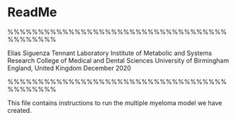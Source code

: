 # ReadMe

%%%%%%%%%%%%%%%%%%%%%%%%%%%%%%%%%%%%%%%%%%%%

Elias Siguenza
Tennant Laboratory
Institute of Metabolic and Systems Research
College of Medical and Dental Sciences
University of Birmingham
England, United Kingdom
December 2020

%%%%%%%%%%%%%%%%%%%%%%%%%%%%%%%%%%%%%%%%%%%%


This file contains instructions to run the multiple myeloma model we have 
created. 


